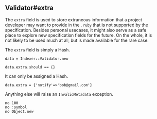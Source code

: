 ## Validator#extra

The `extra` field is used to store extraneous information that
a project developer may want to provide in the `.ruby` that is
not supported by the specification. Besides personal usecases,
it might also serve as a safe place to explore new specification
fields for the future. On the whole, it is not likely to be used
much at all, but is made available for the rare case.

The `extra` field is simply a Hash.

    data = Indexer::Validator.new

    data.extra.should == {}

It can only be assigned a Hash.

    data.extra = {'notify'=>'bob@gmail.com'}

Anything else will raise an `InvalidMetadata` exception.

    no 100
    no :symbol
    no Object.new

